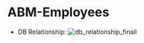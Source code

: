 # ABM-Employees
- DB Relationship:
![db_relationship_finall](https://github.com/lucasch98/ABM-Employees-Backend/assets/54513334/02ad4c7d-7b95-4afb-827f-81e2b1633789)



